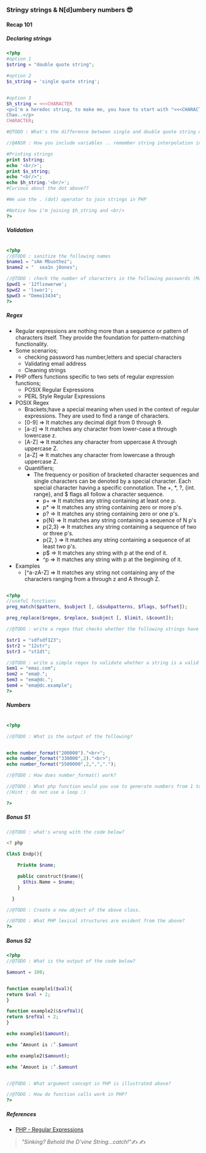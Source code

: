 ### Stringy strings & N[d]umbery numbers 😎

#### Recap 101

##### Declaring strings
```php
<?php
#option 1
$string = "double quote string";

#option 2
$s_string = 'single quote string';


#option 3
$h_string = <<<CHARACTER
<p>I'm a heredoc string, to make me, you have to start with "<<<CHARACTER" and end with 'CHARACTER;', this must be the same ;)
Chao..</p>
CHARACTER;

#@TODO : What's the difference between single and double quote string declaration?? I don't get it 😥 😥

//@ANSR : How you include variables .. remember string interpolation in the introduction section?*/

#Printing strings
print $string;
echo '<br/>';
print $s_string;
echo "<br/>";
echo $h_string.'<br/>';
#Curious about the dot above??

#We use the . (dot) operator to join strings in PHP

#Notice how i'm joining $h_string and <br/>
?>
```

##### Validation

```php

<?php
//@TODO : sanitize the following names
$name1 = "sAm Mbuothez";
$name2 = "  sea1n j0ones";

//@TODO : check the number of characters in the following passwords (Maximum 6 characters), echo cool if equal to 6
$pwd1 = '12flsowerwe';
$pwd2 = 'lswor1';
$pwd3 = "Demo13434";
?>
```

##### Regex

- Regular expressions are nothing more than a sequence or pattern of characters itself. They provide the foundation for pattern-matching functionality.
- Some scenarios;
  - checking password has number,letters and special characters
  - Validating email address
  - Cleaning strings
- PHP offers functions specific to two sets of regular expression functions;
  - POSIX Regular Expressions
  - PERL Style Regular Expressions
- POSIX Regex
  - Brackets;have a special meaning when used in the context of regular expressions. They are used to find a range of characters.
  - [0-9] => It matches any decimal digit from 0 through 9.
  - [a-z] => It matches any character from lower-case a through lowercase z.
  - [A-Z] => It matches any character from uppercase A through uppercase Z.
  - [a-Z] => It matches any character from lowercase a through uppercase Z.
  - Quantifiers;
    - The frequency or position of bracketed character sequences and single characters can be denoted by a special character. Each special character having a specific connotation. The +, *, ?, {int. range}, and $ flags all follow a character sequence.
      - p+ => It matches any string containing at least one p.
      - p* => It matches any string containing zero or more p's.
      - p? => It matches any string containing zero or one p's.
      - p{N} => It matches any string containing a sequence of N p's
      - p{2,3} => It matches any string containing a sequence of two or three p's.
      - p{2, } => It matches any string containing a sequence of at least two p's.
      - p$ => It matches any string with p at the end of it.
      - ^p => It matches any string with p at the beginning of it.
- Examples
  - [^a-zA-Z] => It matches any string not containing any of the characters ranging from a through z and A through Z.

```php

<?php
//useful functions
preg_match($pattern, $subject [, &$subpatterns, $flags, $offset]);

preg_replace($regex, $replace, $subject [, $limit, &$count]);

//@TODO : write a regex that checks whether the following strings have letters

$str1 = "sdfsdf123";
$str2 = "12str";
$str3 = "st1dt";

//@TODO : write a simple regex to validate whether a string is a valid email address
$em1 = "emai.com";
$em2 = "ema@.";
$em3 = "ema@dc.";
$em4 = "ema@dc.example";
?>
```
##### Numbers
```php

<?php

//@TODO : What is the output of the following?


echo number_format("200000")."<br>";
echo number_format("330000",2)."<br>";
echo number_format("5500000",2,",",".");

//@TODO : How does number_format() work?

//@TODO : What php function would you use to generate numbers from 1 to 10000?
//Hint : do not use a loop :)

?>

```

##### Bonus S1

```php
//@TODO : what's wrong with the code below?

<? php

ClAsS Endp(){

    PrivAte $name;

    public construct($name){
      $this.Name = $name;
    }

  }

//@TODO : Create a new object of the above class.

//@TODO : What PHP lexical structures are evident from the above?
?>
```

##### Bonus S2

```php
<?php
//@TODO : What is the output of the code below?

$amount = 100;


function example1($val){
return $val + 2;
}

function example2(&$refVal){
return $refVal + 2;
}

echo example1($amount);

echo ‘Amount is :’.$amount

echo example2($amount);

echo ‘Amount is :’.$amount


//@TODO : What argument concept in PHP is illustrated above?

//@TODO : How do function calls work in PHP?
?>

```

##### References
- [PHP - Regular Expressions](https://www.tutorialspoint.com/php/php_regular_expression.htm)

>_"Sinking? Behold the D'vine String...catch!"_✍ ✍
